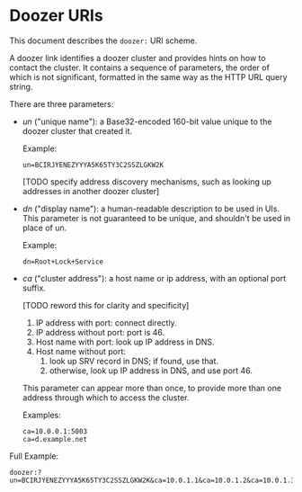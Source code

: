 # Doozer URIs

This document describes the `doozer:` URI scheme.

A doozer link identifies a doozer cluster and provides
hints on how to contact the cluster. It contains a
sequence of parameters, the order of which is not
significant, formatted in the same way as the HTTP URL
query string.

There are three parameters:

 * *un* ("unique name"): a Base32-encoded 160-bit value
   unique to the doozer cluster that created it.

   Example:

       un=BCIRJYENEZYYYA5K65TY3C2SSZLGKW2K

   [TODO specify address discovery mechanisms, such as
   looking up addresses in another doozer cluster]

 * *dn* ("display name"): a human-readable description to
   be used in UIs. This parameter is not guaranteed to
   be unique, and shouldn't be used in place of un.

   Example:

       dn=Root+Lock+Service

 * *ca* ("cluster address"): a host name or ip address,
   with an optional port suffix.

   [TODO reword this for clarity and specificity]

   1. IP address with port: connect directly.
   2. IP address without port: port is 46.
   3. Host name with port: look up IP address in DNS.
   4. Host name without port:
      1. look up SRV record in DNS; if found, use that.
      2. otherwise, look up IP address in DNS, and use
         port 46.

   This parameter can appear more than once, to provide
   more than one address through which to access the
   cluster.

   Examples:

       ca=10.0.0.1:5003
       ca=d.example.net

Full Example:

    doozer:?un=BCIRJYENEZYYYA5K65TY3C2SSZLGKW2K&ca=10.0.1.1&ca=10.0.1.2&ca=10.0.1.3
